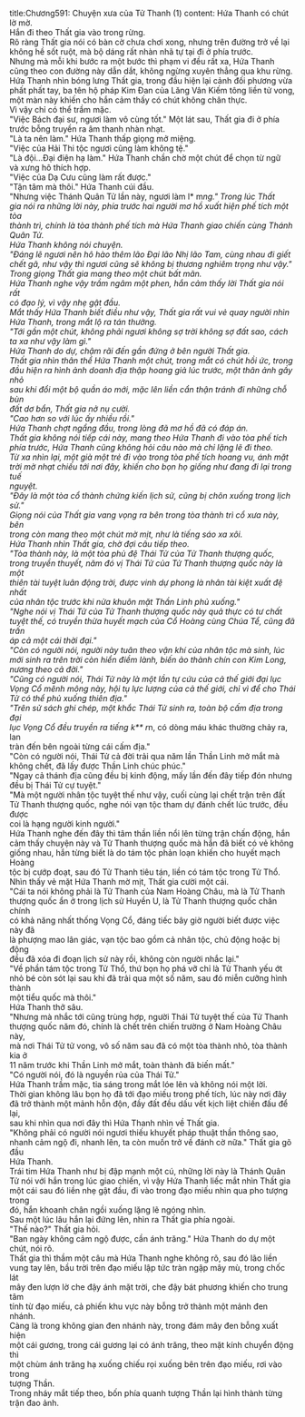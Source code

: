 title:Chương591: Chuyện xưa của Tử Thanh (1)
content:
Hứa Thanh có chút lờ mờ.<br>Hắn đi theo Thất gia vào trong rừng.<br>Rõ ràng Thất gia nói có bàn cờ chưa chơi xong, nhưng trên đường trở về lại<br>không hề sốt ruột, mà bộ dáng rất nhàn nhã tự tại đi ở phía trước.<br>Nhưng mà mỗi khi bước ra một bước thì phạm vi đều rất xa, Hứa Thanh<br>cũng theo con đường này dẫn dắt, không ngừng xuyên thẳng qua khu rừng.<br>Hứa Thanh nhìn bóng lưng Thất gia, trong đầu hiện lại cảnh đối phương vừa<br>phất phất tay, ba tên hộ pháp Kim Đan của Lăng Vân Kiếm tông liền tử vong,<br>một màn này khiến cho hắn cảm thấy có chút không chân thực.<br>Vì vậy chỉ có thể trầm mặc.<br>"Việc Bách đại sư, ngươi làm vô cùng tốt." Một lát sau, Thất gia đi ở phía<br>trước bỗng truyền ra âm thanh nhàn nhạt.<br>"Là ta nên làm." Hứa Thanh thấp giọng mở miệng.<br>"Việc của Hải Thi tộc ngươi cũng làm không tệ."<br>"Là đội…Đại điện hạ làm." Hứa Thanh chần chờ một chút để chọn từ ngữ<br>và xưng hô thích hợp.<br>"Việc của Dạ Cưu cũng làm rất được."<br>"Tận tâm mà thôi." Hứa Thanh cúi đầu.<br>"Nhưng việc Thánh Quân Tử lần này, ngươi làm l* m*ng." Trong lúc Thất<br>gia nói ra những lời này, phía trước hai người mơ hồ xuất hiện phế tích một tòa<br>thành trì, chính là tòa thành phế tích mà Hứa Thanh giao chiến cùng Thánh<br>Quân Tử.<br>Hứa Thanh không nói chuyện.<br>"Đáng lẽ ngươi nên hô hào thêm lão Đại lão Nhị lão Tam, cùng nhau đi giết<br>chết gã, như vậy thì ngươi cũng sẽ không bị thương nghiêm trọng như vậy."<br>Trong giọng Thất gia mang theo một chút bất mãn.<br>Hứa Thanh nghe vậy trầm ngâm một phen, hắn cảm thấy lời Thất gia nói rất<br>có đạo lý, vì vậy nhẹ gật đầu.<br>Mắt thấy Hứa Thanh biết điều như vậy, Thất gia rất vui vẻ quay người nhìn<br>Hứa Thanh, trong mắt lộ ra tán thưởng.<br>"Tới gần một chút, không phải ngươi không sợ trời không sợ đất sao, cách<br>ta xa như vậy làm gì."<br>Hứa Thanh do dự, chậm rãi đến gần đứng ở bên người Thất gia.<br>Thất gia nhìn thân thể Hứa Thanh một chút, trong mắt có chút hồi ức, trong<br>đầu hiện ra hình ảnh doanh địa thập hoang giả lúc trước, một thân ảnh gầy nhỏ<br>sau khi đổi một bộ quần áo mới, mặc lên liền cẩn thận tránh đi những chỗ bùn<br>đất dơ bẩn, Thất gia nở nụ cười.<br>"Cao hơn so với lúc ấy nhiều rồi."<br>Hứa Thanh chợt ngẩng đầu, trong lòng đã mơ hồ đã có đáp án.<br>Thất gia không nói tiếp cái này, mang theo Hứa Thanh đi vào tòa phế tích<br>phía trước, Hứa Thanh cũng không hỏi câu nào mà chỉ lặng lẽ đi theo.<br>Từ xa nhìn lại, một già một trẻ đi vào trong tòa phế tích hoang vu, ánh mặt<br>trời mờ nhạt chiếu tới nơi đây, khiến cho bọn họ giống như đang đi lại trong tuế<br>nguyệt.<br>"Đây là một tòa cổ thành chứng kiến lịch sử, cũng bị chôn xuống trong lịch<br>sử."<br>Giọng nói của Thất gia vang vọng ra bên trong tòa thành trì cổ xưa này, bên<br>trong còn mang theo một chút mờ mịt, như là tiếng sáo xa xôi.<br>Hứa Thanh nhìn Thất gia, chờ đợi câu tiếp theo.<br>"Tòa thành này, là một tòa phủ đệ Thái Tử của Tử Thanh thượng quốc,<br>trong truyền thuyết, năm đó vị Thái Tử của Tử Thanh thượng quốc này là một<br>thiên tài tuyệt luân động trời, được vinh dự phong là nhân tài kiệt xuất đệ nhất<br>của nhân tộc trước khi nửa khuôn mặt Thần Linh phủ xuống."<br>"Nghe nói vị Thái Tử của Tử Thanh thượng quốc này quả thực có tư chất<br>tuyệt thế, có truyền thừa huyết mạch của Cổ Hoàng cùng Chúa Tể, cũng đã trấn<br>áp cả một cái thời đại."<br>"Còn có người nói, người này tuân theo vận khí của nhân tộc mà sinh, lúc<br>mới sinh ra trên trời còn hiển điềm lành, biến ảo thành chín con Kim Long,<br>nương theo cả đời."<br>"Cũng có người nói, Thái Tử này là một lần tự cứu của cả thế giới đại lục<br>Vọng Cổ mênh mông này, hội tụ lực lượng của cả thế giới, chỉ vì để cho Thái<br>Tử có thể phủ xuống thiên địa."<br>"Trên sử sách ghi chép, một khắc Thái Tử sinh ra, toàn bộ cấm địa trong đại<br>lục Vọng Cổ đều truyền ra tiếng k** r*n, có dòng máu khác thường chảy ra, lan<br>tràn đến bên ngoài từng cái cấm địa."<br>"Còn có người nói, Thái Tử cả đời trải qua năm lần Thần Linh mở mắt mà<br>không chết, đã lấy được Thần Linh chúc phúc."<br>"Ngay cả thánh địa cũng đều bị kinh động, mấy lần đến đây tiếp đón nhưng<br>đều bị Thái Tử cự tuyệt."<br>"Mà một người nhân tộc tuyệt thế như vậy, cuối cùng lại chết trận trên đất<br>Tử Thanh thượng quốc, nghe nói vạn tộc tham dự đánh chết lúc trước, đều được<br>coi là hạng người kinh người."<br>Hứa Thanh nghe đến đây thì tâm thần liền nổi lên từng trận chấn động, hắn<br>cảm thấy chuyện này và Tử Thanh thượng quốc mà hắn đã biết có vẻ không<br>giống nhau, hắn từng biết là do tám tộc phản loạn khiến cho huyết mạch Hoàng<br>tộc bị cướp đoạt, sau đó Tử Thanh tiêu tán, liền có tám tộc trong Tử Thổ.<br>Nhìn thấy vẻ mặt Hứa Thanh mờ mịt, Thất gia cười một cái.<br>"Cái ta nói không phải là Tử Thanh của Nam Hoàng Châu, mà là Tử Thanh<br>thượng quốc ẩn ở trong lịch sử Huyền U, là Tử Thanh thượng quốc chân chính<br>có khả năng nhất thống Vọng Cổ, đáng tiếc bây giờ người biết được việc này đã<br>là phượng mao lân giác, vạn tộc bao gồm cả nhân tộc, chủ động hoặc bị động<br>đều đã xóa đi đoạn lịch sử này rồi, không còn người nhắc lại."<br>"Về phần tám tộc trong Tử Thổ, thứ bọn họ phá vỡ chỉ là Tử Thanh yếu ớt<br>nhỏ bé còn sót lại sau khi đã trải qua một số năm, sau đó miễn cưỡng hình thành<br>một tiểu quốc mà thôi."<br>Hứa Thanh thở sâu.<br>"Nhưng mà nhắc tới cũng trùng hợp, người Thái Tử tuyệt thế của Tử Thanh<br>thượng quốc năm đó, chính là chết trên chiến trường ở Nam Hoàng Châu này,<br>mà nơi Thái Tử tử vong, vô số năm sau đã có một tòa thành nhỏ, tòa thành kia ở<br>11 năm trước khi Thần Linh mở mắt, toàn thành đã biến mất."<br>"Có người nói, đó là nguyền rủa của Thái Tử."<br>Hứa Thanh trầm mặc, tia sáng trong mắt lóe lên và không nói một lời.<br>Thời gian không lâu bọn họ đã tới đạo miếu trong phế tích, lúc này nơi đây<br>đã trở thành một mảnh hỗn độn, đầy đất đều dấu vết kịch liệt chiến đấu để lại,<br>sau khi nhìn qua nơi đây thì Hứa Thanh nhìn về Thất gia.<br>"Không phải có người nói ngươi thiếu khuyết pháp thuật thần thông sao,<br>nhanh cảm ngộ đi, nhanh lên, ta còn muốn trở về đánh cờ nữa." Thất gia gõ đầu<br>Hứa Thanh.<br>Trái tim Hứa Thanh như bị đập mạnh một cú, những lời này là Thánh Quân<br>Tử nói với hắn trong lúc giao chiến, vì vậy Hứa Thanh liếc mắt nhìn Thất gia<br>một cái sau đó liền nhẹ gật đầu, đi vào trong đạo miếu nhìn qua pho tượng trong<br>đó, hắn khoanh chân ngồi xuống lặng lẽ ngóng nhìn.<br>Sau một lúc lâu hắn lại đứng lên, nhìn ra Thất gia phía ngoài.<br>"Thế nào?" Thất gia hỏi.<br>"Ban ngày không cảm ngộ được, cần ánh trăng." Hứa Thanh do dự một<br>chút, nói rõ.<br>Thất gia thì thầm một câu mà Hứa Thanh nghe không rõ, sau đó lão liền<br>vung tay lên, bầu trời trên đạo miếu lập tức tràn ngập mây mù, trong chốc lát<br>mây đen lượn lờ che đậy ánh mặt trời, che đậy bát phương khiến cho trung tâm<br>tính từ đạo miếu, cả phiến khu vực này bỗng trở thành một mảnh đen nhánh.<br>Càng là trong không gian đen nhánh này, trong đám mây đen bỗng xuất hiện<br>một cái gương, trong cái gương lại có ánh trăng, theo mặt kính chuyển động thì<br>một chùm ánh trăng hạ xuống chiếu rọi xuống bên trên đạo miếu, rơi vào trong<br>tượng Thần.<br>Trong nháy mắt tiếp theo, bốn phía quanh tượng Thần lại hình thành từng<br>trận đao ảnh.